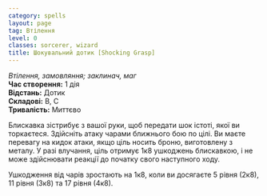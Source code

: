 ```yaml
---
category: spells
layout: page
tag: Втілення
level: 0
classes: sorcerer, wizard
title: Шокувальний дотик [Shocking Grasp]
---
```


_Втілення, замовляння; заклинач, маг_    
**Час створення:** 1 дія    
**Відстань:** Дотик    
**Складові:** В, С    
**Тривалість:** Миттєво    

Блискавка зістрибує з вашої руки, щоб передати шок істоті, якої ви торкаєтеся. Здійсніть атаку чарами ближнього бою по цілі. Ви маєте перевагу на кидок атаки, якщо ціль носить броню, виготовлену з металу. У разі влучання, ціль отримує 1к8 ушкоджень блискавкою, і не може здійснювати реакції до початку свого наступного ходу.    

Ушкодження від чарів зростають на 1к8, коли ви досягаєте 5 рівня (2к8), 11 рівня (3к8) та 17 рівня (4к8). 
